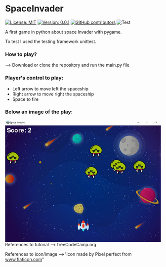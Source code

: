 # SpaceInvader

[![License: MIT](https://img.shields.io/badge/License-MIT-blue.svg)](https://sudati-simone.mit-license.org/SimoneSudati/License_MIT.com) [![Version: 0.0.1](https://img.shields.io/badge/Version-0.0.1-blue.svg)](https://github.com/SudatiSimone/Personal_Portfolio/blob/master/VERSION)  [![GitHub contributors](https://img.shields.io/github/contributors/SudatiSimone/SpaceInvader.svg)](https://GitHub.com/SudatiSimone/SpaceInvader/graphs/contributors/)  ![Test](https://github.com/SudatiSimone/SpaceInvader/workflows/Test/badge.svg?branch=master&event=push)

A first game in python about space Invader with pygame. 

To test I used the testing framework unittest.


### **How to play?** 

--> Download or clone the repository and run the main.py file

### **Player's control to play:**

- Left arrow to move left the spaceship
- Right arrow to move right the spaceship
- Space to fire 

### **Below an image of the play:**

<img src="Capture.jpg"
     style="float: left; margin-right: 10px;" />


References to tutorial --> freeCodeCamp.org 

References to icon/image -->"Icon made by Pixel perfect from www.flaticon.com"

